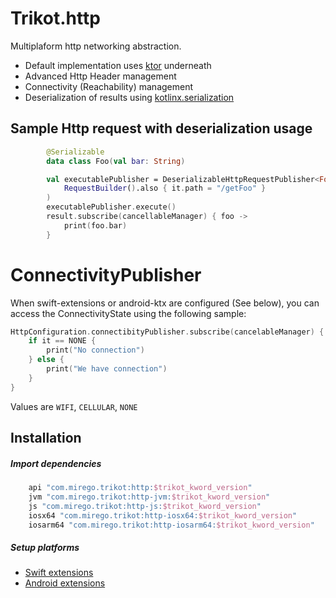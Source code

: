 # Trikot.http

Multiplaform http networking abstraction.
- Default implementation uses [ktor](https://ktor.io/) underneath
- Advanced Http Header management
- Connectivity (Reachability) management
- Deserialization of results using [kotlinx.serialization](https://github.com/Kotlin/kotlinx.serialization)


## Sample Http request with deserialization usage
```kotlin
        @Serializable
        data class Foo(val bar: String)

        val executablePublisher = DeserializableHttpRequestPublisher<Foo>(Foo.serializer,
            RequestBuilder().also { it.path = "/getFoo" }
        )
        executablePublisher.execute()
        result.subscribe(cancellableManager) { foo -> 
            print(foo.bar)
        }
```

# ConnectivityPublisher
When swift-extensions or android-ktx are configured (See below), you can access the ConnectivityState using the following sample:

```kotlin
HttpConfiguration.connectibityPublisher.subscribe(cancelableManager) {
    if it == NONE {
        print("No connection")
    } else {
        print("We have connection")
    }
}
```
Values are `WIFI`, `CELLULAR`, `NONE`


## Installation
##### Import dependencies
```groovy
    api "com.mirego.trikot:http:$trikot_kword_version"
    jvm "com.mirego.trikot:http-jvm:$trikot_kword_version"
    js "com.mirego.trikot:http-js:$trikot_kword_version"
    iosx64 "com.mirego.trikot:http-iosx64:$trikot_kword_version"
    iosarm64 "com.mirego.trikot:http-iosarm64:$trikot_kword_version"
```

##### Setup platforms
- [Swift extensions](./swift-extensions/README.md)
- [Android extensions](./android-ktx/README.md) 

